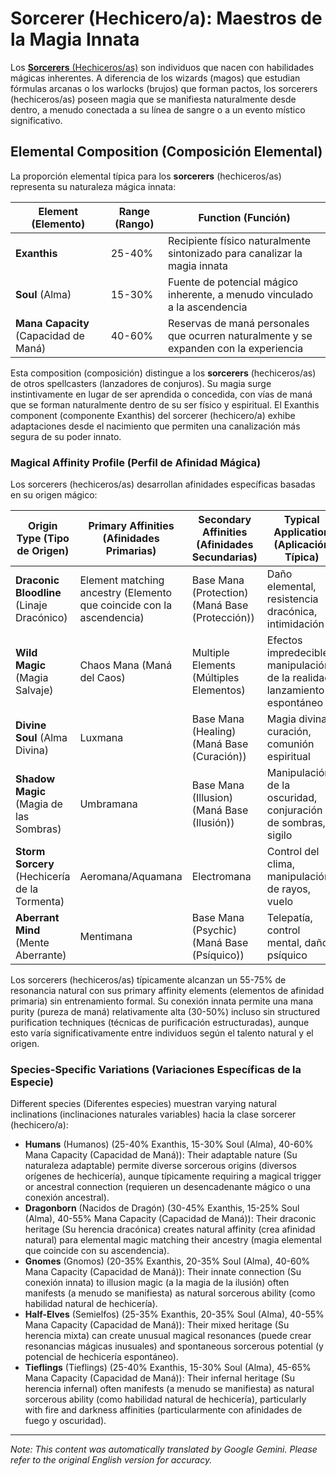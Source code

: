 # **Sorcerer** (Hechicero/a): Maestros de la Magia Innata

Los [**Sorcerers** (Hechiceros/as)](/codex/Classes/Sorcerer/Sorcerer.md) son individuos que nacen con habilidades mágicas inherentes. A diferencia de los wizards (magos) que estudian fórmulas arcanas o los warlocks (brujos) que forman pactos, los sorcerers (hechiceros/as) poseen magia que se manifiesta naturalmente desde dentro, a menudo conectada a su línea de sangre o a un evento místico significativo.

## Elemental Composition (Composición Elemental)

La proporción elemental típica para los **sorcerers** (hechiceros/as) representa su naturaleza mágica innata:

| Element (Elemento) | Range (Rango) | Function (Función) |
|---------|------------|----------|
| **Exanthis** | 25-40% | Recipiente físico naturalmente sintonizado para canalizar la magia innata |
| **Soul** (Alma) | 15-30% | Fuente de potencial mágico inherente, a menudo vinculado a la ascendencia |
| **Mana Capacity** (Capacidad de Maná) | 40-60% | Reservas de maná personales que ocurren naturalmente y se expanden con la experiencia |

Esta composition (composición) distingue a los **sorcerers** (hechiceros/as) de otros spellcasters (lanzadores de conjuros). Su magia surge instintivamente en lugar de ser aprendida o concedida, con vías de maná que se forman naturalmente dentro de su ser físico y espiritual. El Exanthis component (componente Exanthis) del sorcerer (hechicero/a) exhibe adaptaciones desde el nacimiento que permiten una canalización más segura de su poder innato.

### Magical Affinity Profile (Perfil de Afinidad Mágica)

Los sorcerers (hechiceros/as) desarrollan afinidades específicas basadas en su origen mágico:

| Origin Type (Tipo de Origen) | Primary Affinities (Afinidades Primarias) | Secondary Affinities (Afinidades Secundarias) | Typical Application (Aplicación Típica) |
|--------------|-------------------|---------------------|---------------------|
| **Draconic Bloodline** (Linaje Dracónico) | Element matching ancestry (Elemento que coincide con la ascendencia) | Base Mana (Protection) (Maná Base (Protección)) | Daño elemental, resistencia dracónica, intimidación |
| **Wild Magic** (Magia Salvaje) | Chaos Mana (Maná del Caos) | Multiple Elements (Múltiples Elementos) | Efectos impredecibles, manipulación de la realidad, lanzamiento espontáneo |
| **Divine Soul** (Alma Divina) | Luxmana | Base Mana (Healing) (Maná Base (Curación)) | Magia divina, curación, comunión espiritual |
| **Shadow Magic** (Magia de las Sombras) | Umbramana | Base Mana (Illusion) (Maná Base (Ilusión)) | Manipulación de la oscuridad, conjuración de sombras, sigilo |
| **Storm Sorcery** (Hechicería de la Tormenta) | Aeromana/Aquamana | Electromana | Control del clima, manipulación de rayos, vuelo |
| **Aberrant Mind** (Mente Aberrante) | Mentimana | Base Mana (Psychic) (Maná Base (Psíquico)) | Telepatía, control mental, daño psíquico |

Los sorcerers (hechiceros/as) típicamente alcanzan un 55-75% de resonancia natural con sus primary affinity elements (elementos de afinidad primaria) sin entrenamiento formal. Su conexión innata permite una mana purity (pureza de maná) relativamente alta (30-50%) incluso sin structured purification techniques (técnicas de purificación estructuradas), aunque esto varía significativamente entre individuos según el talento natural y el origen.

### Species-Specific Variations (Variaciones Específicas de la Especie)

Different species (Diferentes especies) muestran varying natural inclinations (inclinaciones naturales variables) hacia la clase sorcerer (hechicero/a):

- **Humans** (Humanos) (25-40% Exanthis, 15-30% Soul (Alma), 40-60% Mana Capacity (Capacidad de Maná)): Their adaptable nature (Su naturaleza adaptable) permite diverse sorcerous origins (diversos orígenes de hechicería), aunque típicamente requiring a magical trigger or ancestral connection (requieren un desencadenante mágico o una conexión ancestral).
- **Dragonborn** (Nacidos de Dragón) (30-45% Exanthis, 15-25% Soul (Alma), 40-55% Mana Capacity (Capacidad de Maná)): Their draconic heritage (Su herencia dracónica) creates natural affinity (crea afinidad natural) para elemental magic matching their ancestry (magia elemental que coincide con su ascendencia).
- **Gnomes** (Gnomos) (20-35% Exanthis, 20-35% Soul (Alma), 40-60% Mana Capacity (Capacidad de Maná)): Their innate connection (Su conexión innata) to illusion magic (a la magia de la ilusión) often manifests (a menudo se manifiesta) as natural sorcerous ability (como habilidad natural de hechicería).
- **Half-Elves** (Semielfos) (25-35% Exanthis, 20-35% Soul (Alma), 40-55% Mana Capacity (Capacidad de Maná)): Their mixed heritage (Su herencia mixta) can create unusual magical resonances (puede crear resonancias mágicas inusuales) and spontaneous sorcerous potential (y potencial de hechicería espontáneo).
- **Tieflings** (Tieflings) (25-40% Exanthis, 15-30% Soul (Alma), 45-65% Mana Capacity (Capacidad de Maná)): Their infernal heritage (Su herencia infernal) often manifests (a menudo se manifiesta) as natural sorcerous ability (como habilidad natural de hechicería), particularly with fire and darkness affinities (particularmente con afinidades de fuego y oscuridad).


---
_Note: This content was automatically translated by Google Gemini. Please refer to the original English version for accuracy._